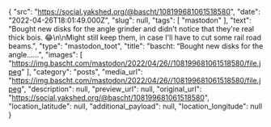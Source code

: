 {
  "src": "https://social.yakshed.org/@bascht/108199681061518580",
  "date": "2022-04-26T18:01:49.000Z",
  "slug": null,
  "tags": [
    "mastodon"
  ],
  "text": "Bought new disks for the angle grinder and didn't notice that they're real thick bois. 😂\n\nMight still keep them, in case I'll have to cut some rail road beams.",
  "type": "mastodon_toot",
  "title": "bascht: “Bought new disks for the angle……",
  "images": [
    "https://img.bascht.com/mastodon/2022/04/26//108199681061518580/file.jpeg"
  ],
  "category": "posts",
  "media_url": "https://img.bascht.com/mastodon/2022/04/26//108199681061518580/file.jpeg",
  "description": null,
  "preview_url": null,
  "original_url": "https://social.yakshed.org/@bascht/108199681061518580",
  "location_latitude": null,
  "additional_payload": null,
  "location_longitude": null
}